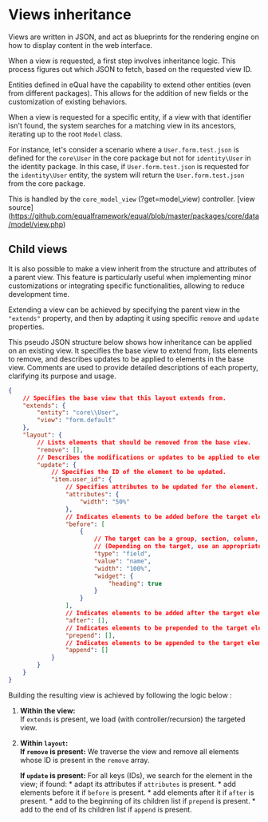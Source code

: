 # Views inheritance

Views are written in JSON, and act as  blueprints for the rendering engine on how to display content in the web interface.

When a view is requested, a first step involves inheritance logic. This process figures out which JSON to fetch, based on the requested view ID.



Entities defined in eQual have the capability to extend other entities (even from different packages). This allows for the addition of new fields or the customization of existing behaviors.

When a view is requested for a specific entity, if a view with that identifier isn't found, the system searches for a matching view in its ancestors, iterating up to the root `Model` class.

For instance, let's consider a scenario where a `User.form.test.json` is defined for the `core\User` in the core package but not for `identity\User` in the identity package. In this case, if `User.form.test.json` is requested for the `identity\User` entity, the system will return the `User.form.test.json` from the core package.



This is handled by the `core_model_view` (?get=model_view) controller. 
[view source] (https://github.com/equalframework/equal/blob/master/packages/core/data/model/view.php)





## Child views

It is also possible to make a view inherit from the structure and attributes of a parent view. This feature is particularly useful when implementing minor customizations or integrating specific functionalities, allowing to reduce development time.

Extending a view can be achieved by specifying the parent view in the `"extends"` property,  and then by adapting it using specific `remove` and `update` properties.

This pseudo JSON structure below shows how inheritance can be applied on an existing view. It specifies the base view to extend from, lists elements to remove, and describes updates to be applied to elements in the base view. Comments are used to provide detailed descriptions of each property, clarifying its purpose and usage.


```json
{
    // Specifies the base view that this layout extends from.
    "extends": {
        "entity": "core\\User",
        "view": "form.default"
    },
    "layout": {
        // Lists elements that should be removed from the base view.
        "remove": [],
        // Describes the modifications or updates to be applied to elements in the base view.
        "update": {
            // Specifies the ID of the element to be updated.
            "item.user_id": {
                // Specifies attributes to be updated for the element.
                "attributes": {
                    "width": "50%"
                },
                // Indicates elements to be added before the target element.
                "before": [
                    {
                        // The target can be a group, section, column, row, or item.
                        // (Depending on the target, use an appropriate structure.)
                        "type": "field",
                        "value": "name",
                        "width": "100%",
                        "widget": {
                            "heading": true
                        }
                    }
                ],
                // Indicates elements to be added after the target element.
                "after": [],
                // Indicates elements to be prepended to the target element.
                "prepend": [],
                // Indicates elements to be appended to the target element.
                "append": []
            }
        }
    }
}
```



Building the resulting view is achieved by following the logic below : 

1. **Within the view:**  
    If `extends` is present, we load (with controller/recursion) the targeted view.

2. **Within `layout`:**  
    **If `remove` is present:** We traverse the view and remove all elements whose ID is present in the `remove` array.

    **If `update` is present:** For all keys (IDs), we search for the element in the view; if found:
        * adapt its attributes if `attributes` is present.
        * add elements before it if `before` is present.
        * add elements after it if `after` is present.
        * add to the beginning of its children list if `prepend` is present.
        * add to the end of its children list if `append` is present.
